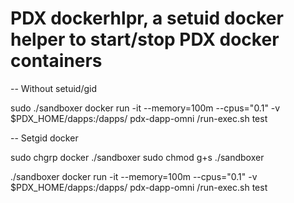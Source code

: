 # PDX dockerhlpr, a setuid docker helper to start/stop PDX docker containers  

-- Without setuid/gid

sudo ./sandboxer docker run -it --memory=100m --cpus="0.1" -v $PDX_HOME/dapps:/dapps/ pdx-dapp-omni /run-exec.sh test 

-- Setgid docker

sudo chgrp docker ./sandboxer
sudo chmod g+s ./sandboxer

./sandboxer docker run -it --memory=100m --cpus="0.1" -v $PDX_HOME/dapps:/dapps/ pdx-dapp-omni /run-exec.sh test 

